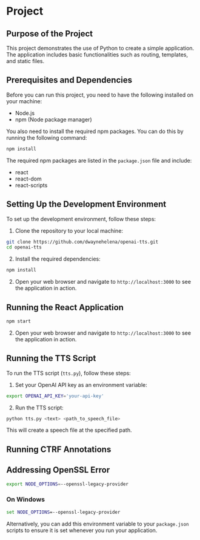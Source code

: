 # Project

## Purpose of the Project

This project demonstrates the use of Python to create a simple application. The application includes basic functionalities such as routing, templates, and static files.

## Prerequisites and Dependencies

Before you can run this project, you need to have the following installed on your machine:

- Node.js
- npm (Node package manager)

You also need to install the required npm packages. You can do this by running the following command:

```bash
npm install
```

The required npm packages are listed in the `package.json` file and include:

- react
- react-dom
- react-scripts

## Setting Up the Development Environment

To set up the development environment, follow these steps:

1. Clone the repository to your local machine:

```bash
git clone https://github.com/dwaynehelena/openai-tts.git
cd openai-tts
```

2. Install the required dependencies:

```bash
npm install
```

2. Open your web browser and navigate to `http://localhost:3000` to see the application in action.

## Running the React Application

```bash
npm start
```

2. Open your web browser and navigate to `http://localhost:3000` to see the application in action.

## Running the TTS Script

To run the TTS script (`tts.py`), follow these steps:

1. Set your OpenAI API key as an environment variable:

```bash
export OPENAI_API_KEY='your-api-key'
```

2. Run the TTS script:

```bash
python tts.py <text> <path_to_speech_file>
```

This will create a speech file at the specified path.

## Running CTRF Annotations


## Addressing OpenSSL Error



```bash
export NODE_OPTIONS=--openssl-legacy-provider
```

### On Windows

```cmd
set NODE_OPTIONS=--openssl-legacy-provider
```

Alternatively, you can add this environment variable to your `package.json` scripts to ensure it is set whenever you run your application.
